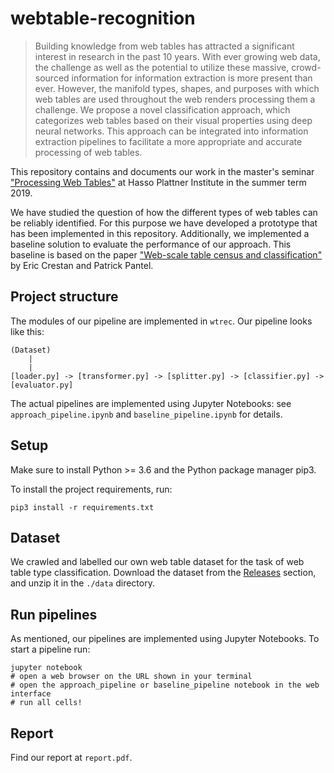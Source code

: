 # webtable-recognition

> Building knowledge from web tables has attracted a significant interest in research in the past 10 years. With ever growing web data, the challenge as well as the potential to utilize these massive, crowd-sourced information for information extraction is more present than ever. However, the manifold types, shapes, and purposes with which web tables are used throughout the web renders processing them a challenge. We propose a novel classification approach, which categorizes web tables based on their visual properties using deep neural networks. This approach can be integrated into information extraction pipelines to facilitate a more appropriate and accurate processing of web tables.


This repository contains and documents our work in the master's seminar ["Processing Web Tables"](https://hpi.de/naumann/teaching/teaching/ss-19/processing-web-tables.html) at Hasso Plattner Institute in the summer term 2019.

We have studied the question of how the different types of web tables can be reliably identified. For this purpose we have developed a prototype that has been implemented in this repository. Additionally, we implemented a baseline solution to evaluate the performance of our approach. This baseline is based on the paper ["Web-scale table census and classification"](https://dl.acm.org/citation.cfm?id=1935826.1935904) by Eric Crestan and Patrick Pantel.


## Project structure

The modules of our pipeline are implemented in `wtrec`. Our pipeline looks like this:

```
(Dataset)
    |
    |
[loader.py] -> [transformer.py] -> [splitter.py] -> [classifier.py] -> [evaluator.py]
```

The actual pipelines are implemented using Jupyter Notebooks: see `approach_pipeline.ipynb` and `baseline_pipeline.ipynb` for details.


## Setup

Make sure to install Python >= 3.6 and the Python package manager pip3.

To install the project requirements, run:
```
pip3 install -r requirements.txt
```

## Dataset

We crawled and labelled our own web table dataset for the task of web table type classification. Download the dataset from the [Releases](https://github.com/jonashering/webtable-recognition/releases) section, and unzip it in the `./data` directory.

## Run pipelines

As mentioned, our pipelines are implemented using Jupyter Notebooks. To start a pipeline run:
```
jupyter notebook
# open a web browser on the URL shown in your terminal
# open the approach_pipeline or baseline_pipeline notebook in the web interface
# run all cells!
``` 


## Report

Find our report at `report.pdf`.
